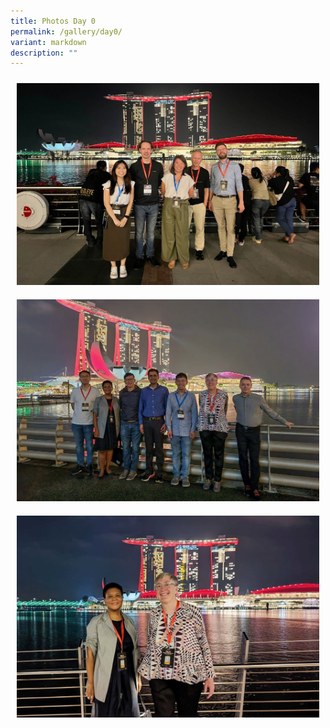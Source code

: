 ```yaml
---
title: Photos Day 0
permalink: /gallery/day0/
variant: markdown
description: ""
---
```

<div class="row" style="padding: 0px 0px 0px 0px;">
	
<div class="col" style="padding: 10px 10px 10px 10px;"><a href="/images/Day%200/scai_day_0_01.jpeg"><img src="/images/Day%200/scai_day_0_01.jpeg" alt="SCAI"></a></div>	
	
<div class="col" style="padding: 10px 10px 10px 10px;"><a href="/images/Day%200/scai_day_0_02.jpeg"><img src="/images/Day%200/scai_day_0_02.jpeg" alt="SCAI"></a></div>	
	
<div class="col" style="padding: 10px 10px 10px 10px;"><a href="/images/Day%200/scai_day_0_03.jpeg"><img src="/images/Day%200/scai_day_0_03.jpeg" alt="SCAI"></a></div>	

</div>